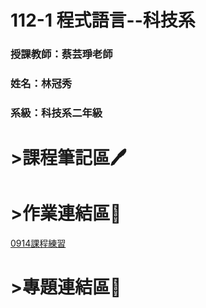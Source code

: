 # 112-1 程式語言--科技系
### 授課教師：蔡芸琤老師
### 姓名：林冠秀
### 系級：科技系二年級

# >課程筆記區🖊️
# >作業連結區📖
[0914課程練習](https://github.com/Jessica936/PL/tree/main/0914%20%E8%AA%B2%E5%A0%82%E7%B7%B4%E7%BF%92)
# >專題連結區🔗
